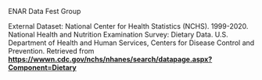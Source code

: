 ENAR Data Fest Group 

External Dataset:
National Center for Health Statistics (NCHS). 1999-2020. National Health and Nutrition Examination Survey: Dietary Data. U.S. Department of Health and Human Services, Centers for Disease Control and Prevention. Retrieved from **https://wwwn.cdc.gov/nchs/nhanes/search/datapage.aspx?Component=Dietary**
